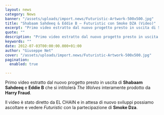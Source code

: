 ```yaml
---
layout: news
category: News
banner: "/assets/uploads/import.news/Futuristic-Artwork-500x500.jpg"
title: "Shabaam Sahdeeq & Eddie B – Futuristic con Smoke DZA (Video)"
excerpt: "Primo video estratto dal nuovo progetto presto in uscita di Shabaam Sahdeeq e Eddie B che si intitolerà The Wolves interamente prodotto da Harry Fraud. Il video è stato diretto da EL CHAIN e in attesa di nuovo sviluppi possiamo ascoltare e vedere Futuristic con la partecipazione di Smoke Dza.  "
quote: ""
description: "Primo video estratto dal nuovo progetto presto in uscita di Shabaam Sahdeeq e Eddie B che si intitolerà The Wolves interamente prodotto da Harry Fraud. Il video è stato diretto da EL CHAIN e in attesa di nuovo sviluppi possiamo ascoltare e vedere Futuristic con la partecipazione di Smoke Dza.  "
keywords: ""
date: 2012-07-03T00:00:00.000+01:00
author: "Giuseppe Net"
cover: "/assets/uploads/import.news/Futuristic-Artwork-500x500.jpg"
pagination:
  enabled: true

---
```


Primo video estratto dal nuovo progetto presto in uscita di **Shabaam Sahdeeq** e **Eddie B** che si intitolerà _The Wolves_ interamente prodotto da **Harry Fraud**.

Il video è stato diretto da EL CHAIN e in attesa di nuovo sviluppi possiamo ascoltare e vedere _Futuristic_ con la partecipazione di **Smoke Dza**.